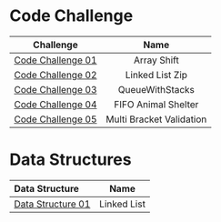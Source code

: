 # Code Challenge
| Challenge      |Name       |
|----------|:-----------------------------------------------------------------------------:|
|[Code Challenge 01](https://github.com/BryantDavis1986/data-structures-and-algorithms/tree/master/Advanced%20C%23/Challenges/ArrayShift) 	|Array Shift       	|
|[Code Challenge 02](https://github.com/BryantDavis1986/data-structures-and-algorithms/tree/master/Advanced%20C%23/Challenges/ll-zip) 	|  Linked List Zip   	|
|[Code Challenge 03](https://github.com/BryantDavis1986/data-structures-and-algorithms/tree/master/Advanced%20C%23/Challenges/QueueWithStacks) 	|  QueueWithStacks   	|
|[Code Challenge 04](https://github.com/BryantDavis1986/data-structures-and-algorithms/tree/master/Advanced%20C%23/Challenges/FIFOAnimalShelter) 	|FIFO Animal Shelter   	|
|[Code Challenge 05](https://github.com/BryantDavis1986/data-structures-and-algorithms/tree/master/Advanced%20C%23/Challenges/MultiBracketValidation) 	|Multi Bracket Validation   	|

# Data Structures
| Data Structure                                                                                                                            |Name                     |
|:------------------------------------------------------------------------------------------------------------------------------------------------|-------------------|
|[Data Structure 01](https://github.com/BryantDavis1986/data-structures-and-algorithms/tree/master/Advanced%20C%23/Data-Structures/LinkedLists)   |Linked List        |
